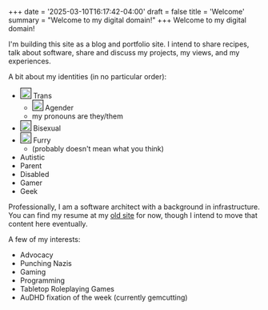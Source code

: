 +++
date = '2025-03-10T16:17:42-04:00'
draft = false
title = 'Welcome'
summary = "Welcome to my digital domain!"
+++
Welcome to my digital domain!

I'm building this site as a blog and portfolio site. I intend to share
recipes, talk about software, share and discuss my projects, my views,
and my experiences.

A bit about my identities (in no particular order):
  * <img src="/images/flags/Transgender_Pride_flag.svg" width=20 style="border: 1px solid;" /> Trans
    * <img src="/images/flags/Nonbinary_flag.svg" width=20 style="border: 1px solid;" /> Agender
    * my pronouns are they/them
  * <img src="/images/flags/Bisexual_Pride_flag.svg" width=20 style="border: 1px solid;" /> Bisexual
  * <img src="/images/flags/Furry_Pride_flag.png" width=20 style="border: 1px solid;" /> Furry
    * (probably doesn't mean what you think)
  * Autistic
  * Parent
  * Disabled
  * Gamer
  * Geek

Professionally, I am a software architect with a background in
infrastructure. You can find my resume at my
[old site](https://plathrop.tertiusfamily.net "Link to Resume") for now,
though I intend to move that content here eventually.

A few of my interests:
  * Advocacy
  * Punching Nazis
  * Gaming
  * Programming
  * Tabletop Roleplaying Games
  * AuDHD fixation of the week (currently gemcutting)
